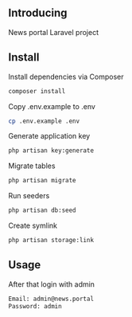 
## Introducing

News portal Laravel project

## Install

Install dependencies via Composer

``` bash
composer install
```

Copy .env.example to .env
``` bash
cp .env.example .env
```

Generate application key

``` bash
php artisan key:generate
```

Migrate tables

``` bash
php artisan migrate
```

Run seeders

``` bash
php artisan db:seed
```

Create symlink

``` bash
php artisan storage:link
```

## Usage

After that login with admin

``` bash
Email: admin@news.portal
Password: admin
```